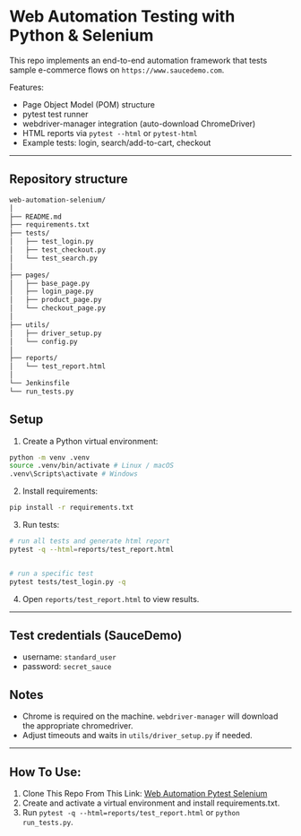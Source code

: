 # Web Automation Testing with Python & Selenium


This repo implements an end-to-end automation framework that tests sample e-commerce flows on `https://www.saucedemo.com`.


Features:
- Page Object Model (POM) structure
- pytest test runner
- webdriver-manager integration (auto-download ChromeDriver)
- HTML reports via `pytest --html` or `pytest-html`
- Example tests: login, search/add-to-cart, checkout
----
## Repository structure
```bash
web-automation-selenium/
│
├── README.md
├── requirements.txt
├── tests/
│   ├── test_login.py
│   ├── test_checkout.py
│   └── test_search.py
│
├── pages/
│   ├── base_page.py
│   ├── login_page.py
│   ├── product_page.py
│   └── checkout_page.py
│
├── utils/
│   ├── driver_setup.py
│   └── config.py
│
├── reports/
│   └── test_report.html
│
└── Jenkinsfile
└── run_tests.py
```


## Setup
1. Create a Python virtual environment:


```bash
python -m venv .venv
source .venv/bin/activate # Linux / macOS
.venv\Scripts\activate # Windows
```
2. Install requirements:
```bash
pip install -r requirements.txt
```
3. Run tests:
```bash
# run all tests and generate html report
pytest -q --html=reports/test_report.html


# run a specific test
pytest tests/test_login.py -q
```
4. Open ```reports/test_report.html``` to view results.
---
## Test credentials (SauceDemo)
- username: ```standard_user```
- password: ```secret_sauce```

## Notes
- Chrome is required on the machine. ```webdriver-manager``` will download the appropriate chromedriver.
- Adjust timeouts and waits in ```utils/driver_setup.py``` if needed.

---
## How To Use:
1. Clone This Repo From This Link: [Web Automation Pytest Selenium](https://github.com/saadgeeus/Web-Automation-Pytest-Selenium)
2. Create and activate a virtual environment and install requirements.txt.
3. Run ```pytest -q --html=reports/test_report.html``` or ```python run_tests.py```.
